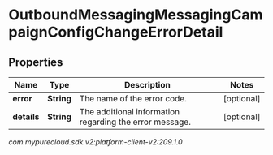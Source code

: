 # OutboundMessagingMessagingCampaignConfigChangeErrorDetail


## Properties

| Name | Type | Description | Notes |
| ------------ | ------------- | ------------- | ------------- |
| **error** | **String** | The name of the error code. |  [optional] |
| **details** | **String** | The additional information regarding the error message. |  [optional] |




_com.mypurecloud.sdk.v2:platform-client-v2:209.1.0_
